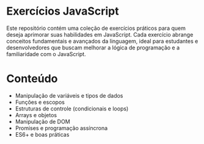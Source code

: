 # Exercícios JavaScript
Este repositório contém uma coleção de exercícios práticos para quem deseja aprimorar suas habilidades em JavaScript. Cada exercício abrange conceitos fundamentais e avançados da linguagem, ideal para estudantes e desenvolvedores que buscam melhorar a lógica de programação e a familiaridade com o JavaScript.

# Conteúdo
- Manipulação de variáveis e tipos de dados
- Funções e escopos
- Estruturas de controle (condicionais e loops)
- Arrays e objetos
- Manipulação de DOM
- Promises e programação assíncrona
- ES6+ e boas práticas
